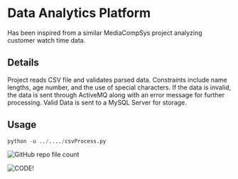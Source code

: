 # Data Analytics Platform

Has been inspired from a similar MediaCompSys project analyzing customer watch time data.

## Details

Project reads CSV file and validates parsed data. Constraints include name lengths, age number, and the use of special characters.
If the data is invalid, the data is sent through ActiveMQ along with an error message for further processing. Valid Data is sent to a MySQL Server for storage.

## Usage

```python
python -u ../..../csvProcess.py
```

![GitHub repo file count](https://img.shields.io/github/directory-file-count/wanderman12345/DAP)


![CODE!](Users/mathewraju/Downloads/carbon.png)

